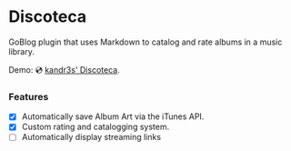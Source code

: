 # Discoteca

GoBlog plugin that uses Markdown to catalog and rate albums in a music library.

Demo: 💿 [kandr3s' Discoteca](https://kandr3s.co/listens). 

### Features

- [x] Automatically save Album Art via the iTunes API.
- [x] Custom rating and catalogging system.
- [ ] Automatically display streaming links 
